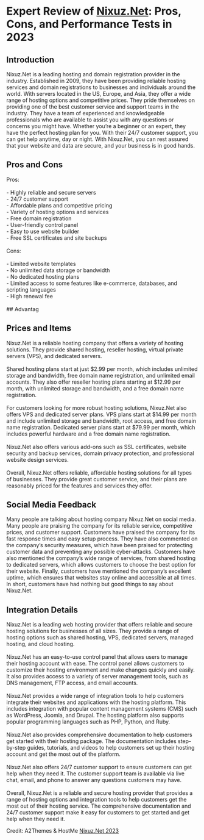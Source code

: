 <h1>Expert Review of <a href="https://a2themes.com/nixuznet-reviews">Nixuz.Net</a>: Pros, Cons, and Performance Tests in 2023</h1>
<h2>Introduction</h2>
Nixuz.Net is a leading hosting and domain registration provider in the industry. Established in 2009, they have been providing reliable hosting services and domain registrations to businesses and individuals around the world. With servers located in the US, Europe, and Asia, they offer a wide range of hosting options and competitive prices. They pride themselves on providing one of the best customer service and support teams in the industry. They have a team of experienced and knowledgeable professionals who are available to assist you with any questions or concerns you might have. Whether you’re a beginner or an expert, they have the perfect hosting plan for you. With their 24/7 customer support, you can get help anytime, day or night. With Nixuz.Net, you can rest assured that your website and data are secure, and your business is in good hands.
<h2>Pros and Cons</h2>
Pros:<br><br>- Highly reliable and secure servers<br>- 24/7 customer support<br>- Affordable plans and competitive pricing<br>- Variety of hosting options and services<br>- Free domain registration<br>- User-friendly control panel<br>- Easy to use website builder<br>- Free SSL certificates and site backups<br><br>Cons:<br><br>- Limited website templates<br>- No unlimited data storage or bandwidth<br>- No dedicated hosting plans<br>- Limited access to some features like e-commerce, databases, and scripting languages<br>- High renewal fee<br><br>## Advantag
<h2>Prices and Items</h2>
Nixuz.Net is a reliable hosting company that offers a variety of hosting solutions. They provide shared hosting, reseller hosting, virtual private servers (VPS), and dedicated servers.<br><br>Shared hosting plans start at just $2.99 per month, which includes unlimited storage and bandwidth, free domain name registration, and unlimited email accounts. They also offer reseller hosting plans starting at $12.99 per month, with unlimited storage and bandwidth, and a free domain name registration.<br><br>For customers looking for more robust hosting solutions, Nixuz.Net also offers VPS and dedicated server plans. VPS plans start at $14.99 per month and include unlimited storage and bandwidth, root access, and free domain name registration. Dedicated server plans start at $79.99 per month, which includes powerful hardware and a free domain name registration. <br><br>Nixuz.Net also offers various add-ons such as SSL certificates, website security and backup services, domain privacy protection, and professional website design services. <br><br>Overall, Nixuz.Net offers reliable, affordable hosting solutions for all types of businesses. They provide great customer service, and their plans are reasonably priced for the features and services they offer.
<h2>Social Media Feedback</h2>
Many people are talking about hosting company Nixuz.Net on social media. Many people are praising the company for its reliable service, competitive prices, and customer support. Customers have praised the company for its fast response times and easy setup process. They have also commented on the company’s security measures, which have been praised for protecting customer data and preventing any possible cyber-attacks. Customers have also mentioned the company’s wide range of services, from shared hosting to dedicated servers, which allows customers to choose the best option for their website. Finally, customers have mentioned the company’s excellent uptime, which ensures that websites stay online and accessible at all times. In short, customers have had nothing but good things to say about Nixuz.Net.
<h2>Integration Details</h2>
Nixuz.Net is a leading web hosting provider that offers reliable and secure hosting solutions for businesses of all sizes. They provide a range of hosting options such as shared hosting, VPS, dedicated servers, managed hosting, and cloud hosting. <br><br>Nixuz.Net has an easy-to-use control panel that allows users to manage their hosting account with ease. The control panel allows customers to customize their hosting environment and make changes quickly and easily. It also provides access to a variety of server management tools, such as DNS management, FTP access, and email accounts.<br><br>Nixuz.Net provides a wide range of integration tools to help customers integrate their websites and applications with the hosting platform. This includes integration with popular content management systems (CMS) such as WordPress, Joomla, and Drupal. The hosting platform also supports popular programming languages such as PHP, Python, and Ruby.<br><br>Nixuz.Net also provides comprehensive documentation to help customers get started with their hosting package. The documentation includes step-by-step guides, tutorials, and videos to help customers set up their hosting account and get the most out of the platform.<br><br>Nixuz.Net also offers 24/7 customer support to ensure customers can get help when they need it. The customer support team is available via live chat, email, and phone to answer any questions customers may have. <br><br>Overall, Nixuz.Net is a reliable and secure hosting provider that provides a range of hosting options and integration tools to help customers get the most out of their hosting service. The comprehensive documentation and 24/7 customer support make it easy for customers to get started and get help when they need it.
<p>Credit: A2Themes & HostMe <a href="https://a2themes.com/nixuznet-reviews">Nixuz.Net 2023</a></p>